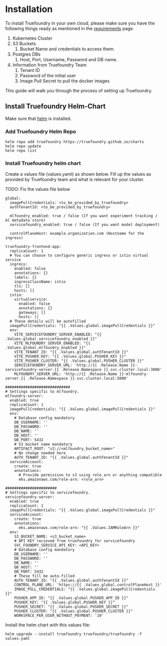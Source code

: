 # Installation

To install Truefoundry in your own cloud, please make sure you have the following things ready as 
mentioned in the [requirements](./requirements.md) page. 

1. Kubernetes Cluster
2. S3 Buckets
   1. Bucket Name and credentials to access them. 
3. Postgres DBs
   1. Host, Port, Username, Password and DB name. 
4. Information from Truefoundry Team
   1. Tenant ID
   2. Password of the initial user
   3. Image Pull Secret to pull the docker images

This guide will walk you through the process of setting up Truefoundry. 

## Install Truefoundry Helm-Chart

Make sure that [helm](https://helm.sh/docs/intro/install/) is installed.

### Add Truefoundry Helm Repo

```
helm repo add truefoundry https://truefoundry.github.io/charts
helm repo update
helm repo list
```

### Install Truefoundry helm chart

Create a values file (values.yaml) as shown below. Fill up the values as provided by Truefoundry team
and what is relevant for your cluster. 

TODO: Fix the values file below

```
global:
  imagePullCredentials: <to_be_provided_by_truefoundry>
  authTenantId: <to_be_provided_by_truefoundry>

  mlfoundry_enabled: true / false (If you want experiment tracking / ml metadata store)
  servicefoundry_enabled: true / false (If you want model deployment)

  controlPlaneHost: example.organization.com (Hostname for the ingress)

truefoundry-frontend-app:
  replicaCount: 1
  # You can choose to configure generic ingress or istio virtual service
  ingress:
    enabled: false
    annotations: {}
    labels: {}
    ingressClassName: istio
    tls: []
    hosts: []
  istio:
    virtualservice:
      enabled: false
      annotations: {}
      gateways: []
      hosts: []
  # These details will be autofilled
  imagePullCredentials: "{{ .Values.global.imagePullCredentials }}"
  env:
    VITE_SERVICEFOUNDRY_SERVER_ENABLED: "{{ .Values.global.servicefoundry_enabled }}"
    VITE_MLFOUNDRY_SERVER_ENABLED: "{{ .Values.global.mlfoundry_enabled }}"
    VITE_TENANT_ID: "{{ .Values.global.authTenantId }}"
    VITE_PUSHER_KEY: "{{ .Values.global.PUSHER_KEY }}"
    VITE_PUSHER_CLUSTER: "{{ .Values.global.PUSHER_CLUSTER }}"
    SERVICEFOUNDRY_SERVER_URL: 'http://{{ .Release.Name }}-servicefoundry-server.{{ .Release.Namespace }}.svc.cluster.local:3000'
    MLFOUNDRY_SERVER_URL: 'http://{{ .Release.Name }}-mlfoundry-server.{{ .Release.Namespace }}.svc.cluster.local:5000'

#############################
# Settings specific to mlfoundry.
mlfoundry-server:
  enabled: true
  replicaCount: 1
  imagePullCredentials: "{{ .Values.global.imagePullCredentials }}"
  env:
    # Database config mandatory
    DB_USERNAME: ''
    DB_PASSWORD: ''
    DB_NAME: ''
    DB_HOST: ''
    DB_PORT: 5432
    # S3 bucket name mandatory
    ARTIFACT_ROOT: "s3://<mlfoundry_bucket_name>"
    # No change needed here
    AUTH_TENANT_ID: "{{ .Values.global.authTenantId }}"
  serviceAccount:
    create: true
    annotations:
      # Provide permission to s3 using role_arn or anything compatible
      eks.amazonaws.com/role-arn: <role_arn>

#######################
# Settings specific to servicefoundry.
servicefoundry-server:
  enabled: true
  replicaCount: 1
  imagePullCredentials: "{{ .Values.global.imagePullCredentials }}"
  serviceAccount:
    create: true
    annotations:
      eks.amazonaws.com/role-arn: "{{ .Values.IAMRoleArn }}"
  env:
    S3_BUCKET_NAME: <s3_bucket_name>
    # API KEY recieved from truefoundry for servicefoundry
    SVC_FOUNDRY_SERVICE_API_KEY: <API_KEY>
    # Database config mandatory
    DB_USERNAME: ''
    DB_PASSWORD: ''
    DB_NAME: ''
    DB_HOST: ''
    DB_PORT: 5432
    # These fill be auto-filled
    AUTH_TENANT_ID: "{{ .Values.global.authTenantId }}"
    CONTROL_PLANE_URL: 'https://{{ .Values.global.controlPlaneHost }}'
    IMAGE_PULL_CREDENTIALS: "{{ .Values.global.imagePullCredentials }}"
    PUSHER_APP_ID: "{{ .Values.global.PUSHER_APP_ID }}"
    PUSHER_KEY: "{{ .Values.global.PUSHER_KEY }}"
    PUSHER_SECRET: "{{ .Values.global.PUSHER_SECRET }}"
    PUSHER_CLUSTER: "{{ .Values.global.PUSHER_CLUSTER }}"
    WORKSPACE_PER_USER_WITHOUT_PAYMENT: '10'
```

Install the helm chart with this values file:

```
helm upgrade --install truefoundry truefoundry/truefoundry -f values.yaml
```





